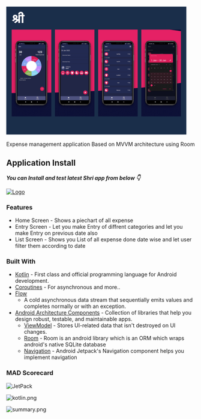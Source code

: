 ![screen_shot.png](snaps\shri.png)


Expense management application Based on MVVM architecture using Room

## Application Install

***You can Install and test latest Shri app from below 👇***

[![Logo](https://img.shields.io/badge/Shri-Apk-green)](https://github.com/h4xor7/Shri/releases/download/v1.0.0-beta/app-debug.apk)

### Features

- Home Screen - Shows a piechart of all expense
- Entry Screen - Let you make Entry of diffrent categories and let you make Entry on previous date
  also
- List Screen - Shows you List of all expense done date wise and let user filter them according to
  date

### Built With

- [Kotlin](https://kotlinlang.org/) - First class and official programming language for Android
  development.
- [Coroutines](https://kotlinlang.org/docs/reference/coroutines-overview.html) - For asynchronous
  and more..
- [Flow](https://kotlin.github.io/kotlinx.coroutines/kotlinx-coroutines-core/kotlinx.coroutines.flow/-flow/)
  - A cold asynchronous data stream that sequentially emits values and completes normally or with an
  exception.
- [Android Architecture Components](https://developer.android.com/topic/libraries/architecture) -
  Collection of libraries that help you design robust, testable, and maintainable apps.
    - [ViewModel](https://developer.android.com/topic/libraries/architecture/viewmodel) - Stores
      UI-related data that isn't destroyed on UI changes.
    - [Room](https://developer.android.com/training/data-storage/room) - Room is an android library
      which is an ORM which wraps android's native SQLite database
    - [Navigation](https://developer.android.com/guide/navigation) - Android Jetpack's Navigation
      component helps you implement navigation

### MAD Scorecard

![JetPack](https://github.com/h4xor7/Shri/blob/e714ba4fe2c2d4c62b1871fe305077e7ca5e7df8/media/jetpack.png)

![kotlin.png](https://github.com/h4xor7/Shri/blob/e714ba4fe2c2d4c62b1871fe305077e7ca5e7df8/media/kotlin.png)

![summary.png](https://github.com/h4xor7/Shri/blob/55249fd1e405cb057ab7c7fb8803b2327252c47a/media/summary.png)

